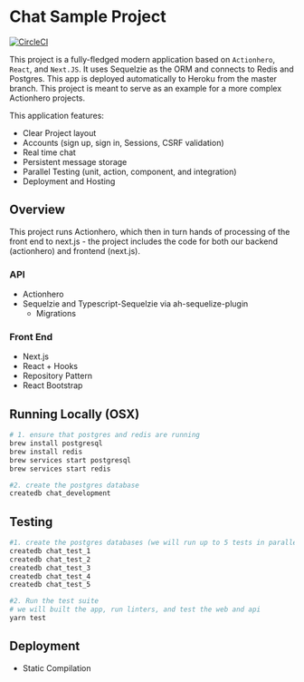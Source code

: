 # Chat Sample Project

[![CircleCI](https://circleci.com/gh/actionhero/actionhero-chat.svg?style=svg)](https://circleci.com/gh/actionhero/actionhero-chat)

This project is a fully-fledged modern application based on `Actionhero`, `React`, and `Next.JS`. It uses Sequelzie as the ORM and connects to Redis and Postgres. This app is deployed automatically to Heroku from the master branch. This project is meant to serve as an example for a more complex Actionhero projects.

This application features:

- Clear Project layout
- Accounts (sign up, sign in, Sessions, CSRF validation)
- Real time chat
- Persistent message storage
- Parallel Testing (unit, action, component, and integration)
- Deployment and Hosting

## Overview

This project runs Actionhero, which then in turn hands of processing of the front end to next.js - the project includes the code for both our backend (actionhero) and frontend (next.js).

### API

- Actionhero
- Sequelzie and Typescript-Sequelzie via ah-sequelize-plugin
  - Migrations

### Front End

- Next.js
- React + Hooks
- Repository Pattern
- React Bootstrap

## Running Locally (OSX)

```bash
# 1. ensure that postgres and redis are running
brew install postgresql
brew install redis
brew services start postgresql
brew services start redis

#2. create the postgres database
createdb chat_development

```

## Testing

```bash
#1. create the postgres databases (we will run up to 5 tests in parallel)
createdb chat_test_1
createdb chat_test_2
createdb chat_test_3
createdb chat_test_4
createdb chat_test_5

#2. Run the test suite
# we will built the app, run linters, and test the web and api
yarn test
```

## Deployment

- Static Compilation
